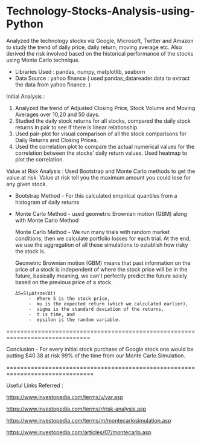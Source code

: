 # Technology-Stocks-Analysis-using-Python

Analyzed the technology stocks viz Google, Microsoft, Twitter and Amazon to study the trend of daily price, daily return, moving average etc. Also derived the risk involved based on the historical performance of the stocks using Monte Carlo technique.

-	Libraries Used : pandas, numpy, matplotlib, seaborn
-	Data Source    : yahoo finance ( used pandas_datareader.data to extract the data from yahoo finance. )

Initial Analysis :
1. Analyzed the trend of Adjusted Closing Price, Stock Volume and Moving Averages over 10,20 and 50 days.
2. Studied the daily stock returns for all stocks, compared the daily stock returns in pair to see if there is linear relationship.
3. Used pair-plot for visual comparison of all the stock comparisons for Daily Returns and Closing Prices.
4. Used the correlation plot to compare the actual numerical values for the correlation between the stocks' daily return values. Used heatmap to plot the correlation.

Value at Risk Analysis :
Used Bootstrap and Monte Carlo methods to get the value at risk.
Value at risk tell you the maximum amount you could lose for any given stock.
 -	Bootstrap Method - For this calculated empirical quantiles from a histogram of daily returns
 -	Monte Carlo Method - used geometric Brownian motion (GBM) along with Monte Carlo Method

	Monte Carlo Method - We run many trials with random market conditions, then we calculate portfolio losses for each trial. At the end, we use the aggregation of all these simulations to establish how risky the stock is.

	Geometric Brownian motion (GBM) means that past information on the price of a stock is independent of where the stock price will be in the future, basically meaning, we can't perfectly predict the future solely based on the previous price of a stock.
	
		ΔS=S(μΔt+σϵ√Δt)
			 -	Where S is the stock price, 
			 -	mu is the expected return (which we calculated earlier),
			 -	sigma is the standard deviation of the returns, 
			 -	t is time, and 
			 -	epsilon is the random variable.
			 
			 
==============================================================================

Conclusion - For every initial stock purchase of Google stock one would be putting $40.38 at risk 99% of the time from our Monte Carlo Simulation.

===============================================================================


Useful Links Referred :

 https://www.investopedia.com/terms/v/var.asp
 
 https://www.investopedia.com/terms/r/risk-analysis.asp
 
 https://www.investopedia.com/terms/m/montecarlosimulation.asp
 
 https://www.investopedia.com/articles/07/montecarlo.asp




	




